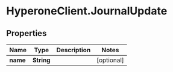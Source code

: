 # HyperoneClient.JournalUpdate

## Properties

Name | Type | Description | Notes
------------ | ------------- | ------------- | -------------
**name** | **String** |  | [optional] 


